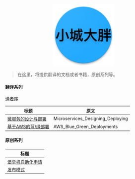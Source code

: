 <p align="center">
   <img width="200" src="avatar.png">
</p>

> 在这里，将提供翻译的文档或者书籍，原创系列等。

#### 翻译系列

[译者序](translator_foreword.md)


|           标题             |             原文             |
| --------------------------| ---------------------------- |
| [微服务的设计与部署](https://github.com/liubq919/microservices-design-deploy_cn)    |  Microservices_Designing_Deploying|
| [基于AWS的蓝/绿部署](https://github.com/liubq919/AWS_Blue_Green_Deployments_cn)    |  AWS_Blue_Green_Deployments|

#### 原创系列

| 标题                          |
| ---------------------------- |
| [堡垒机自助化申请](https://github.com/liubq919/bhapp-doc)         |
| [发布模式](https://github.com/liubq919/deployment-strategies_cn)         |
